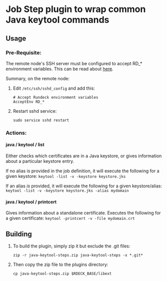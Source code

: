# Job Step plugin to wrap common Java keytool commands

## Usage

### Pre-Requisite:

The remote node's SSH server must be configured to accept RD_* environment variables. This can be read about [here](<https://linux.die.net/man/5/sshd_config>).

Summary, on the remote node:

1. Edit `/etc/ssh/sshd_config` and add this:

    ```shell
    # Accept Rundeck environment variables
    AcceptEnv RD_*
    ```
2. Restart sshd service:

    `sudo service sshd restart`

### Actions:

#### java / keytool / list
Either checks which certificates are in a Java keystore, or gives information about a particular keystore entry.

If no alias is provided in the job definition, it will execute the following for a given keystore:
`keytool -list -v -keystore keystore.jks`

If an alias *is* provided, it will execute the following for a given keystore/alias:
`keytool -list -v -keystore keystore.jks -alias mydomain`

#### java / keytool / printcert
Gives information about a standalone certificate. Executes the following for a given certificate:
`keytool -printcert -v -file mydomain.crt`

## Building

1. To build the plugin, simply zip it but exclude the .git files:

    ```shell
    zip -r java-keytool-steps.zip java-keytool-steps -x *.git*
    ```

2. Then copy the zip file to the plugins directory:

    ```shell
    cp java-keytool-steps.zip $RDECK_BASE/libext
    ```